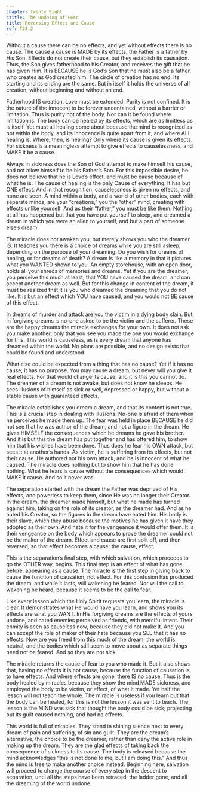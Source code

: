 ```yaml
---
chapter: Twenty Eight
ctitle: The Undoing of Fear
title: Reversing Effect and Cause
ref: T28.2
---
```


Without a cause there can be no effects, and yet without effects there
is no cause. The cause a cause is MADE by its effects; the Father is a
father by His Son. Effects do not create their cause, but they establish
its causation. Thus, the Son gives fatherhood to his Creator, and
receives the gift that he has given Him. It is BECAUSE he is God’s Son
that he must also be a father, who creates as God created him. The
circle of creation has no end. Its starting and its ending are the same.
But in itself it holds the universe of all creation, without beginning
and without an end.

Fatherhood IS creation. Love must be extended. Purity is not confined.
It is the nature of the innocent to be forever uncontained, without a
barrier or limitation. Thus is purity not of the body. Nor can it be
found where limitation is. The body can be healed by its effects, which
are as limitless as is itself. Yet must all healing come about because
the mind is recognized as not within the body, and its innocence is
quite apart from it, and where ALL healing is. Where, then, is healing?
Only where its cause is given its effects. For sickness is a meaningless
attempt to give effects to causelessness, and MAKE it be a cause.

Always in sickness does the Son of God attempt to make himself his
cause, and not allow himself to be his Father’s Son. For this impossible
desire, he does not believe that he is Love’s effect, and must be cause
because of what he is. The cause of healing is the only Cause of
everything. It has but ONE effect. And in that recognition,
causelessness is given no effects, and none are seen. A mind within a
body, and a world of other bodies, each with separate minds, are your
“creations,” you the “other” mind, creating with effects unlike
yourself. And as their “father,” you must be like them. Nothing at all
has happened but that you have put yourself to sleep, and dreamed a
dream in which you were an alien to yourself, and but a part of someone
else’s dream.

The miracle does not awaken you, but merely shows you who the dreamer
IS. It teaches you there is a choice of dreams while you are still
asleep, depending on the purpose of your dreaming. Do you wish for
dreams of healing, or for dreams of death? A dream is like a memory in
that it pictures what you WANTED shown to you. An empty storehouse, with
an open door, holds all your shreds of memories and dreams. Yet if you
are the dreamer, you perceive this much at least; that YOU have caused
the dream, and can accept another dream as well. But for this change in
content of the dream, it must be realized that it is you who dreamed the
dreaming that you do not like. It is but an effect which YOU have
caused, and you would not BE cause of this effect.

In dreams of murder and attack are you the victim in a dying body slain.
But in forgiving dreams is no-one asked to be the victim and the
sufferer. These are the happy dreams the miracle exchanges for your own.
It does not ask you make another; only that you see you made the one you
would exchange for this. This world is causeless, as is every dream that
anyone has dreamed within the world. No plans are possible, and no
design exists that could be found and understood.

What else could be expected from a thing that has no cause? Yet if it
has no cause, it has no purpose. You may cause a dream, but never will
you give it real effects. For that would change its cause, and it is
this you cannot do. The dreamer of a dream is not awake, but does not
know he sleeps. He sees illusions of himself as sick or well, depressed
or happy, but without a stable cause with guaranteed effects.

The miracle establishes you dream a dream, and that its content is not
true. This is a crucial step in dealing with illusions. No-one is afraid
of them when he perceives he made them up. The fear was held in place
BECAUSE he did not see that he was author of the dream, and not a figure
in the dream. He gives HIMSELF the consequences which he dreams he gave
his brother. And it is but this the dream has put together and has
offered him, to show him that his
wishes have been done. Thus does he fear his OWN attack, but sees it at
another’s hands. As victim, he is suffering from its effects, but not
their cause. He authored not his own attack, and he is innocent of what
he caused. The miracle does nothing but to show him that he has done
nothing. What he fears is cause without the consequences which would
MAKE it cause. And so it never was.

The separation started with the dream the Father was deprived of His
effects, and powerless to keep them, since He was no longer their
Creator. In the dream, the dreamer made himself, but what he made has
turned against him, taking on the role of its creator, as the dreamer
had. And as he hated his Creator, so the figures in the dream have hated
him. His body is their slave, which they abuse because the motives he
has given it have they adopted as their own. And hate it for the
vengeance it would offer them. It is their vengeance on the body which
appears to prove the dreamer could not be the maker of the dream. Effect
and cause are first split off, and then reversed, so that effect becomes
a cause; the cause, effect.

This is the separation’s final step, with which salvation, which
proceeds to go the OTHER way, begins. This final step is an effect of
what has gone before, appearing as a cause. The miracle is the first
step in giving back to cause the function of causation, not effect. For
this confusion has produced the dream, and while it lasts, will wakening
be feared. Nor will the call to wakening be heard, because it seems to
be the call to fear.

Like every lesson which the Holy Spirit requests you learn, the miracle
is clear. It demonstrates what He would have you learn, and shows you
its effects are what you WANT. In His forgiving dreams are the effects
of yours undone, and hated enemies perceived as friends, with merciful
intent. Their enmity is seen as causeless now, because they did not make
it. And you can accept the role of maker of their hate because you SEE
that it has no effects. Now are you freed from this much of the dream;
the world is neutral, and the bodies which still seem to move about as
separate things need not be feared. And so they are not sick.

The miracle returns the cause of fear to you who made it. But it also
shows that, having no effects it is not cause, because the function of
causation is to have effects. And where effects are gone, there IS no
cause. Thus is the body healed by miracles because they show the mind
MADE sickness, and employed the body to be victim, or effect, of what it
made. Yet half the lesson will not teach the whole. The miracle is
useless if you learn but that the body can be healed, for this is not
the lesson it was sent to teach. The lesson is the MIND was sick that
thought the body could be sick; projecting out its guilt caused nothing,
and had no effects.

This world is full of miracles. They stand in shining silence next to
every dream of pain and suffering, of sin and guilt. They are the
dream’s alternative, the choice to be the dreamer, rather than deny the
active role in making up the dream. They are the glad effects of taking
back the consequence of sickness to its cause. The body is released
because the mind acknowledges “this is not done to me, but I am doing
this.” And thus the mind is free to make another choice instead.
Beginning here, salvation will proceed to change the course of every
step in the descent to separation, until all the steps have been
retraced, the ladder gone, and all the dreaming of the world undone.

